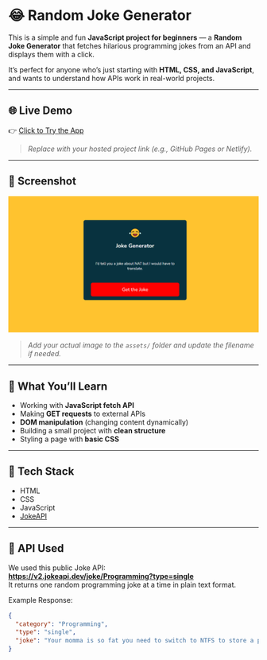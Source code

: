 # 😂 Random Joke Generator

This is a simple and fun **JavaScript project for beginners** — a **Random Joke Generator** that fetches hilarious programming jokes from an API and displays them with a click.

It’s perfect for anyone who’s just starting with **HTML, CSS, and JavaScript**, and wants to understand how APIs work in real-world projects.

---

## 🌐 Live Demo

👉 [Click to Try the App](#)  
> _Replace with your hosted project link (e.g., GitHub Pages or Netlify)._

---

## 📸 Screenshot

![Random Joke Generator Screenshot](./src/demo.png)  
> _Add your actual image to the `assets/` folder and update the filename if needed._

---

## 🧠 What You’ll Learn

- Working with **JavaScript fetch API**
- Making **GET requests** to external APIs
- **DOM manipulation** (changing content dynamically)
- Building a small project with **clean structure**
- Styling a page with **basic CSS**

---

## 🧰 Tech Stack

- HTML
- CSS
- JavaScript
- [JokeAPI](https://v2.jokeapi.dev/joke/Programming?type=single)

---

## 🔗 API Used

We used this public Joke API:  
**https://v2.jokeapi.dev/joke/Programming?type=single**  
It returns one random programming joke at a time in plain text format.

Example Response:
```json
{
  "category": "Programming",
  "type": "single",
  "joke": "Your momma is so fat you need to switch to NTFS to store a picture of her."
}
